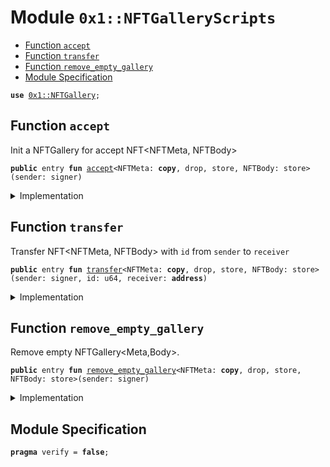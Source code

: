
<a name="0x1_NFTGalleryScripts"></a>

# Module `0x1::NFTGalleryScripts`



-  [Function `accept`](#0x1_NFTGalleryScripts_accept)
-  [Function `transfer`](#0x1_NFTGalleryScripts_transfer)
-  [Function `remove_empty_gallery`](#0x1_NFTGalleryScripts_remove_empty_gallery)
-  [Module Specification](#@Module_Specification_0)


<pre><code><b>use</b> <a href="NFT.md#0x1_NFTGallery">0x1::NFTGallery</a>;
</code></pre>



<a name="0x1_NFTGalleryScripts_accept"></a>

## Function `accept`

Init a  NFTGallery for accept NFT<NFTMeta, NFTBody>


<pre><code><b>public</b> entry <b>fun</b> <a href="NFT.md#0x1_NFTGalleryScripts_accept">accept</a>&lt;NFTMeta: <b>copy</b>, drop, store, NFTBody: store&gt;(sender: signer)
</code></pre>



<details>
<summary>Implementation</summary>


<pre><code><b>public</b> entry <b>fun</b> <a href="NFT.md#0x1_NFTGalleryScripts_accept">accept</a>&lt;NFTMeta: <b>copy</b> + store + drop, NFTBody: store&gt;(sender: signer) {
    <a href="NFT.md#0x1_NFTGallery_accept">NFTGallery::accept</a>&lt;NFTMeta, NFTBody&gt;(&sender);
}
</code></pre>



</details>

<a name="0x1_NFTGalleryScripts_transfer"></a>

## Function `transfer`

Transfer NFT<NFTMeta, NFTBody> with <code>id</code> from <code>sender</code> to <code>receiver</code>


<pre><code><b>public</b> entry <b>fun</b> <a href="NFT.md#0x1_NFTGalleryScripts_transfer">transfer</a>&lt;NFTMeta: <b>copy</b>, drop, store, NFTBody: store&gt;(sender: signer, id: u64, receiver: <b>address</b>)
</code></pre>



<details>
<summary>Implementation</summary>


<pre><code><b>public</b> entry <b>fun</b> <a href="NFT.md#0x1_NFTGalleryScripts_transfer">transfer</a>&lt;NFTMeta: <b>copy</b> + store + drop, NFTBody: store&gt;(
    sender: signer,
    id: u64, receiver: <b>address</b>
) {
    <a href="NFT.md#0x1_NFTGallery_transfer">NFTGallery::transfer</a>&lt;NFTMeta, NFTBody&gt;(&sender, id, receiver);
}
</code></pre>



</details>

<a name="0x1_NFTGalleryScripts_remove_empty_gallery"></a>

## Function `remove_empty_gallery`

Remove empty NFTGallery<Meta,Body>.


<pre><code><b>public</b> entry <b>fun</b> <a href="NFT.md#0x1_NFTGalleryScripts_remove_empty_gallery">remove_empty_gallery</a>&lt;NFTMeta: <b>copy</b>, drop, store, NFTBody: store&gt;(sender: signer)
</code></pre>



<details>
<summary>Implementation</summary>


<pre><code><b>public</b> entry <b>fun</b> <a href="NFT.md#0x1_NFTGalleryScripts_remove_empty_gallery">remove_empty_gallery</a>&lt;NFTMeta: <b>copy</b> + store + drop, NFTBody: store&gt;(sender: signer) {
    <a href="NFT.md#0x1_NFTGallery_remove_empty_gallery">NFTGallery::remove_empty_gallery</a>&lt;NFTMeta, NFTBody&gt;(&sender);
}
</code></pre>



</details>

<a name="@Module_Specification_0"></a>

## Module Specification



<pre><code><b>pragma</b> verify = <b>false</b>;
</code></pre>
